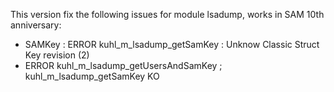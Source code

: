 This version fix the following issues for module lsadump, works in SAM 10th anniversary:

- SAMKey :  ERROR kuhl_m_lsadump_getSamKey : Unknow Classic Struct Key revision (2)
- ERROR kuhl_m_lsadump_getUsersAndSamKey ; kuhl_m_lsadump_getSamKey KO
